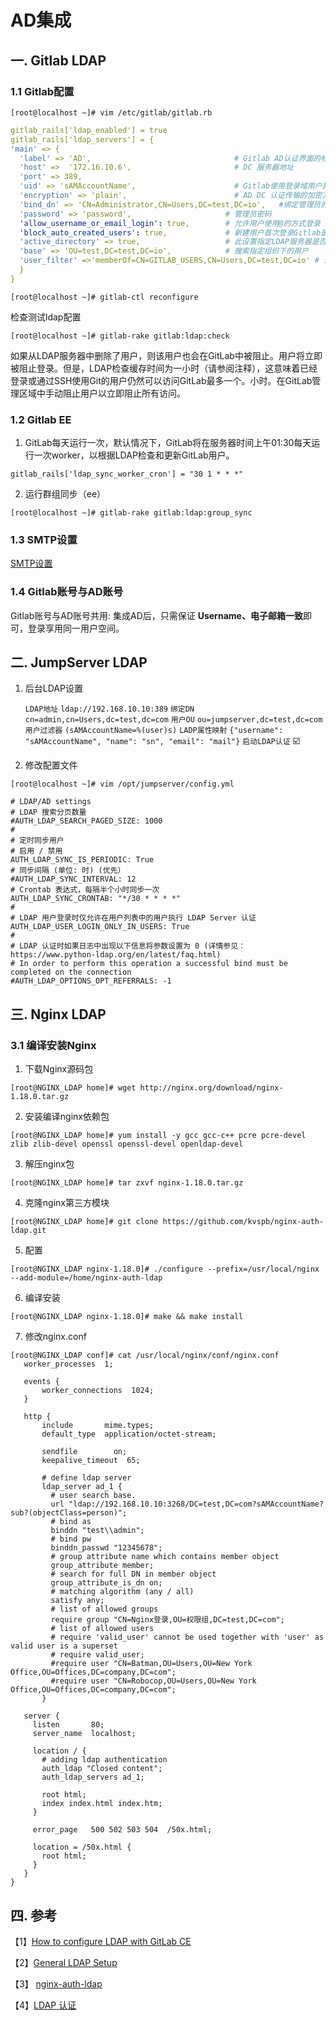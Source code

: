 # AD集成

## 一. Gitlab LDAP

### 1.1 Gitlab配置 

```shell
[root@localhost ~]# vim /etc/gitlab/gitlab.rb
```

```yml
gitlab_rails['ldap_enabled'] = true
gitlab_rails['ldap_servers'] = {
'main' => {
  'label' => 'AD',                                # Gitlab AD认证界面的标签
  'host' =>  '172.16.10.6',                       # DC 服务器地址
  'port' => 389,                                   
  'uid' => 'sAMAccountName',                      # Gitlab使用登录域用户属性
  'encryption' => 'plain',                        # AD DC 认证传输的加密方法     
  'bind_dn' => 'CN=Administrator,CN=Users,DC=test,DC=io',   #绑定管理员的dn
  'password' => 'password',                     # 管理员密码
  'allow_username_or_email_login': true,        # 允许用户使用@的方式登录
  'block_auto_created_users': true,             # 新建用户首次登录Gitlab是否被锁定
  'active_directory' => true,                   # 此设置指定LDAP服务器是否为AD服务器
  'base' => 'OU=test,DC=test,DC=io',            # 搜索指定组织下的用户
  'user_filter' =>'memberOf=CN=GITLAB_USERS,CN=Users,DC=test,DC=io' # 过滤LDAP用户
  }
}
```

```shell
[root@localhost ~]# gitlab-ctl reconfigure
```

检查测试ldap配置

```shell
[root@localhost ~]# gitlab-rake gitlab:ldap:check
```

如果从LDAP服务器中删除了用户，则该用户也会在GitLab中被阻止。用户将立即被阻止登录。但是，LDAP检查缓存时间为一小时（请参阅注释），这意味着已经登录或通过SSH使用Git的用户仍然可以访问GitLab最多一个。小时。在GitLab管理区域中手动阻止用户以立即阻止所有访问。

### 1.2 Gitlab EE

1. GitLab每天运行一次，默认情况下，GitLab将在服务器时间上午01:30每天运行一次worker，以根据LDAP检查和更新GitLab用户。

```shell
gitlab_rails['ldap_sync_worker_cron'] = "30 1 * * *"
```

2. 运行群组同步（ee）

```shell
[root@localhost ~]# gitlab-rake gitlab:ldap:group_sync
```

### 1.3 SMTP设置

[SMTP设置](https://docs.gitlab.com/omnibus/settings/smtp.html)

### 1.4 Gitlab账号与AD账号

Gitlab账号与AD账号共用: 集成AD后，只需保证 **Username、电子邮箱一致**即可，登录享用同一用户空间。



## 二. JumpServer LDAP

1. 后台LDAP设置

   `LDAP地址`          `ldap://192.168.10.10:389`
    `绑定DN`             `cn=admin,cn=Users,dc=test,dc=com`
    `用户OU`             `ou=jumpserver,dc=test,dc=com`
    `用户过滤器`       `(sAMAccountName=%(user)s)`
    `LADP属性映射`  `{"username": "sAMAccountName", "name": "sn", "email": "mail"}`
    `启动LDAP认证`  ☑️

2. 修改配置文件

```shell
[root@localhost ~]# vim /opt/jumpserver/config.yml 
```

```shell
# LDAP/AD settings
# LDAP 搜索分页数量
#AUTH_LDAP_SEARCH_PAGED_SIZE: 1000
#
# 定时同步用户
# 启用 / 禁用
AUTH_LDAP_SYNC_IS_PERIODIC: True
# 同步间隔 (单位: 时) (优先）
#AUTH_LDAP_SYNC_INTERVAL: 12
# Crontab 表达式，每隔半个小时同步一次
AUTH_LDAP_SYNC_CRONTAB: "*/30 * * * *"
#
# LDAP 用户登录时仅允许在用户列表中的用户执行 LDAP Server 认证
AUTH_LDAP_USER_LOGIN_ONLY_IN_USERS: True
#
# LDAP 认证时如果日志中出现以下信息将参数设置为 0 (详情参见：https://www.python-ldap.org/en/latest/faq.html)
# In order to perform this operation a successful bind must be completed on the connection
#AUTH_LDAP_OPTIONS_OPT_REFERRALS: -1
```



##  三. Nginx LDAP

### 3.1 编译安装Nginx

1. 下载Nginx源码包

```shell
[root@NGINX_LDAP home]# wget http://nginx.org/download/nginx-1.18.0.tar.gz
```

2. 安装编译nginx依赖包

```shell
[root@NGINX_LDAP home]# yum install -y gcc gcc-c++ pcre pcre-devel zlib zlib-devel openssl openssl-devel openldap-devel
```

3. 解压nginx包

```shell
[root@NGINX_LDAP home]# tar zxvf nginx-1.18.0.tar.gz
```

4. 克隆nginx第三方模块

```shell
[root@NGINX_LDAP home]# git clone https://github.com/kvspb/nginx-auth-ldap.git
```

5. 配置

```shell
[root@NGINX_LDAP nginx-1.18.0]# ./configure --prefix=/usr/local/nginx  --add-module=/home/nginx-auth-ldap
```

6. 编译安装

```shell
[root@NGINX_LDAP nginx-1.18.0]# make && make install
```

7. 修改nginx.conf

```shell
[root@NGINX_LDAP conf]# cat /usr/local/nginx/conf/nginx.conf
   worker_processes  1;
   
   events {
       worker_connections  1024;
   }
   
   http {
       include       mime.types;
       default_type  application/octet-stream;
   
       sendfile        on;
       keepalive_timeout  65;
   
       # define ldap server
       ldap_server ad_1 {
         # user search base.
         url "ldap://192.168.10.10:3268/DC=test,DC=com?sAMAccountName?sub?(objectClass=person)";
         # bind as
         binddn "test\\admin";
         # bind pw
         binddn_passwd "12345678";
         # group attribute name which contains member object
         group_attribute member;
         # search for full DN in member object
         group_attribute_is_dn on;
         # matching algorithm (any / all)
         satisfy any;
         # list of allowed groups
         require group "CN=Nginx登录,OU=权限组,DC=test,DC=com";
         # list of allowed users
         # require 'valid_user' cannot be used together with 'user' as valid user is a superset
         # require valid_user;
         #require user "CN=Batman,OU=Users,OU=New York Office,OU=Offices,DC=company,DC=com";
         #require user "CN=Robocop,OU=Users,OU=New York Office,OU=Offices,DC=company,DC=com";
       }
   
   server {
     listen       80;
     server_name  localhost;
   
     location / {
       # adding ldap authentication
       auth_ldap "Closed content";
       auth_ldap_servers ad_1;
   
       root html;
       index index.html index.htm;
     }
   
     error_page   500 502 503 504  /50x.html;
   
     location = /50x.html {
       root html;
     }
   }
}
```

   

## 四. 参考

【1】[How to configure LDAP with GitLab CE](http://www.obsis.unb.br/gitlab/help/administration/auth/how_to_configure_ldap_gitlab_ce/index.md)

【2】[General LDAP Setup](https://docs.gitlab.com/ee/administration/auth/ldap/index.html#adjusting-ldap-user-sync-schedule-starter-only)

【3】 [nginx-auth-ldap](https://github.com/kvspb/nginx-auth-ldap)

【4】[LDAP 认证](https://docs.jumpserver.org/zh/master/admin-guide/authentication/ldap/)